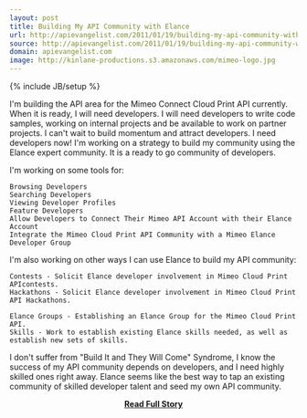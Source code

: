 ```yaml
---
layout: post
title: Building My API Community with Elance
url: http://apievangelist.com/2011/01/19/building-my-api-community-with-elance/
source: http://apievangelist.com/2011/01/19/building-my-api-community-with-elance/
domain: apievangelist.com
image: http://kinlane-productions.s3.amazonaws.com/mimeo-logo.jpg
---
```

{% include JB/setup %}<p>I'm building the API area for the Mimeo Connect Cloud Print API currently. When it is ready, I will need developers.
I will need developers to write code samples, working on internal projects and be available to work on partner projects.
I can't wait to build momentum and attract developers. I need developers now!
I'm working on a strategy to build my community using the Elance expert community. It is a ready to go community of developers.

I'm working on some tools for:

	Browsing Developers
	Searching Developers
	Viewing Developer Profiles
	Feature Developers
	Allow Developers to Connect Their Mimeo API Account with their Elance Account
	Integrate the Mimeo Cloud Print API Community with a Mimeo Elance Developer Group

I'm also working on other ways I can use Elance to build my API community:

	Contests - Solicit Elance developer involvement in Mimeo Cloud Print APIcontests.
	Hackathons - Solicit Elance developer involvement in Mimeo Cloud Print API Hackathons.

	Elance Groups - Establishing an Elance Group for the Mimeo Cloud Print API.
	Skills - Work to establish existing Elance skills needed, as well as establish new sets of skills.

I don't suffer from "Build It and They Will Come" Syndrome, I know the success of my API community depends on developers, and I need highly skilled ones right away. Elance seems like the best way to tap an existing community of skilled developer talent and seed my own API community.</p>
<center><p><a href="http://apievangelist.com/2011/01/19/building-my-api-community-with-elance/" style='padding:25px; font-sze:18px; font-weight: bold;'>Read Full Story</a></p></center>
